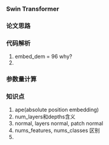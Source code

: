 ### Swin Transformer


### 论文思路


### 代码解析


1. embed_dem = 96 why?
2. 


### 参数量计算

### 知识点

1. ape(absolute position embedding)
2. num_layers和depths含义
3. normal, layers normal, patch normal
4. nums_features, nums_classes 区别
5. 
